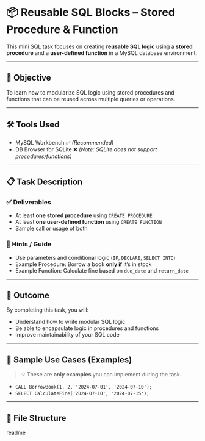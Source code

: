 # 📦 Reusable SQL Blocks – Stored Procedure & Function

This mini SQL task focuses on creating **reusable SQL logic** using a **stored procedure** and a **user-defined function** in a MySQL database environment.

---

## 🎯 Objective

To learn how to modularize SQL logic using stored procedures and functions that can be reused across multiple queries or operations.

---

## 🛠️ Tools Used

- MySQL Workbench ✅ *(Recommended)*
- DB Browser for SQLite ❌ *(Note: SQLite does not support procedures/functions)*

---

## 📋 Task Description

### ✅ Deliverables

- At least **one stored procedure** using `CREATE PROCEDURE`
- At least **one user-defined function** using `CREATE FUNCTION`
- Sample call or usage of both

### 🧠 Hints / Guide

- Use parameters and conditional logic (`IF`, `DECLARE`, `SELECT INTO`)
- Example Procedure: Borrow a book **only if** it’s in stock
- Example Function: Calculate fine based on `due_date` and `return_date`

---

## 📌 Outcome

By completing this task, you will:

- Understand how to write modular SQL logic
- Be able to encapsulate logic in procedures and functions
- Improve maintainability of your SQL code

---

## 🚀 Sample Use Cases (Examples)

> 💡 These are **only examples** you can implement during the task.

- `CALL BorrowBook(1, 2, '2024-07-01', '2024-07-10');`  
- `SELECT CalculateFine('2024-07-10', '2024-07-15');`

---

## 📁 File Structure

readme
